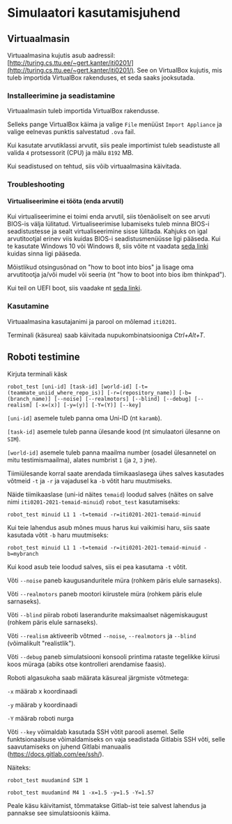 # Simulaatori kasutamisjuhend

## Virtuaalmasin

Virtuaalmasina kujutis asub aadressil: [http://turing.cs.ttu.ee/~gert.kanter/iti0201/](http://turing.cs.ttu.ee/~gert.kanter/iti0201/). See on VirtualBox kujutis, mis tuleb importida VirtualBox rakenduses, et seda saaks jooksutada.

### Installeerimine ja seadistamine

Virtuaalmasin tuleb importida VirtualBox rakendusse.

Selleks pange VirtualBox käima ja valige `File` menüüst `Import Appliance` ja valige eelnevas punktis salvestatud `.ova` fail.

Kui kasutate arvutiklassi arvutit, siis peale importimist tuleb seadistuste all valida `4` protsessorit (CPU) ja mälu `8192` MB.

Kui seadistused on tehtud, siis võib virtuaalmasina käivitada.

### Troubleshooting

#### Virtualiseerimine ei tööta (enda arvutil)

Kui virtualiseerimine ei toimi enda arvutil, siis tõenäoliselt on see arvuti BIOS-is välja lülitatud. Virtualiseerimise lubamiseks tuleb minna BIOS-i seadistustesse ja sealt virtualiseerimine sisse lülitada.
Kahjuks on igal arvutitootjal erinev viis kuidas BIOS-i seadistusmenüüsse ligi pääseda.
Kui te kasutate Windows 10 või Windows 8, siis võite nt vaadata [seda linki](https://www.drivereasy.com/knowledge/how-to-enter-bios-on-windows-10-windows-7/) kuidas sinna ligi pääseda.

Mõistlikud otsingusõnad on "how to boot into bios" ja lisage oma arvutitootja ja/või mudel või seeria (nt "how to boot into bios ibm thinkpad").

Kui teil on UEFI boot, siis vaadake nt [seda linki](https://www.howtogeek.com/213795/how-to-enable-intel-vt-x-in-your-computers-bios-or-uefi-firmware/).

### Kasutamine

Virtuaalmasina kasutajanimi ja parool on mõlemad `iti0201`.

Terminali (käsurea) saab käivitada nupukombinatsiooniga *Ctrl+Alt+T*.

## Roboti testimine

Kirjuta terminali käsk

```
robot_test [uni-id] [task-id] [world-id] [-t=(teammate_uniid_where_repo_is)] [-r=(repository_name)] [-b=(branch_name)] [--noise] [--realmotors] [--blind] [--debug] [--realism] [-x=(x)] [-y=(y)] [-Y=(Y)] [--key]
```

`[uni-id]` asemele tuleb panna oma Uni-ID (nt `karamb`).

`[task-id]` asemele tuleb panna ülesande kood (nt simulaatori ülesanne on `SIM`).

`[world-id]` asemele tuleb panna maailma number (osadel ülesannetel on mitu testimismaailma), alates numbrist `1` (ja `2`, `3` jne).

Tiimiülesande korral saate arendada tiimikaaslasega ühes salves kasutades võtmeid `-t` ja `-r` ja vajadusel ka `-b` võtit haru muutmiseks.

Näide tiimikaaslase (uni-id näites `temaid`) loodud salves (näites on salve nimi `iti0201-2021-temaid-minuid`) `robot_test` kasutamiseks:
```
robot_test minuid L1 1 -t=temaid -r=iti0201-2021-temaid-minuid
```
Kui teie lahendus asub mõnes muus harus kui vaikimisi haru, siis saate kasutada võtit `-b` haru muutmiseks:
```
robot_test minuid L1 1 -t=temaid -r=iti0201-2021-temaid-minuid -b=mybranch
```
Kui kood asub teie loodud salves, siis ei pea kasutama `-t` võtit.

Võti `--noise` paneb kaugusanduritele müra (rohkem päris elule sarnaseks).

Võti `--realmotors` paneb mootori kiirustele müra (rohkem päris elule sarnaseks).

Võti `--blind` piirab roboti laserandurite maksimaalset nägemiskaugust (rohkem päris elule sarnaseks).

Võti `--realism` aktiveerib võtmed `--noise`, `--realmotors` ja `--blind` (võimalikult "realistlik").

Võti `--debug` paneb simulatsiooni konsooli printima rataste tegelikke kiirusi koos müraga (abiks otse kontrolleri arendamise faasis).

Roboti algasukoha saab määrata käsureal järgmiste võtmetega:

`-x` määrab x koordinaadi

`-y` määrab y koordinaadi

`-Y` määrab roboti nurga

Võti `--key` võimaldab kasutada SSH võtit parooli asemel. Selle funktsionaalsuse võimaldamiseks on vaja seadistada Gitlabis SSH võti, selle saavutamiseks on juhend Gitlabi manuaalis (https://docs.gitlab.com/ee/ssh/).


Näiteks:
```
robot_test muudamind SIM 1

robot_test muudamind M4 1 -x=1.5 -y=1.5 -Y=1.57
```

Peale käsu käivitamist, tõmmatakse Gitlab-ist teie salvest lahendus ja pannakse see simulatsioonis käima.

